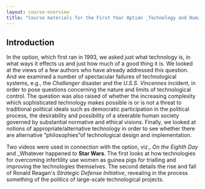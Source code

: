 ```yaml
---
layout: course-overview
title: "Course materials for the First Year Option _Technology and Human Existence_"
---
```


## Introduction

In the option, which first ran in 1993, we asked just what technology is, in what ways it effects us and just how much of a good thing it is. We looked at the views of a few authors who have already addressed this question. And we examined a number of spectacular failures of technological systems, e.g., the _Challenger_ disaster and the _U.S.S. Vincennes_ incident, in order to pose questions concerning the nature and limits of technological control. The question was also raised of whether the increasing complexity which sophisticated technology makes possible is or is not a threat to traditional political ideals such as democratic participation in the political process, the desirability and possibility of a steerable human society governed by substantial normative and ethical visions. Finally, we looked at notions of appropriate/alternative technology in order to see whether there are alternative “philosophies”of technological design and implementation.

Two videos were used in connection with the option, viz., _On the Eighth Day_ and _Whatever happened to __Star Wars__. The first looks at how technologies for overcoming infertility use women as guinea pigs for trialling and improving the technologies themselves. The second details the rise and fall of Ronald Reagan's _Strategic Defense Initiative_, revealing in the process something of the politics of large-scale technological projects.